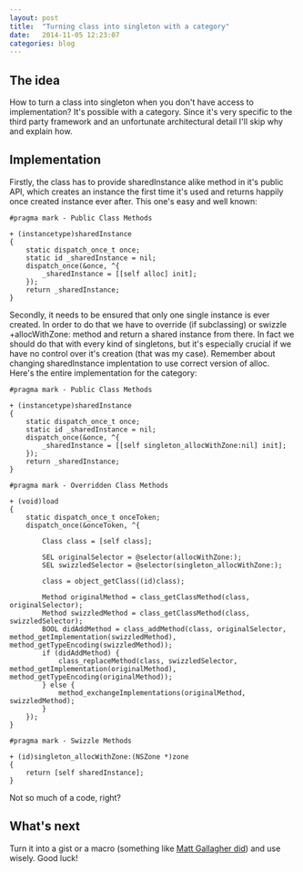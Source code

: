 ```yaml
---
layout: post
title:  "Turning class into singleton with a category"
date:   2014-11-05 12:23:07
categories: blog
---
```


## The idea

How to turn a class into singleton when you don't have access to implementation? It's possible with a category.
Since it's very specific to the third party framework and an unfortunate architectural detail I'll skip why and explain how.

## Implementation

Firstly, the class has to provide sharedInstance alike method in it's public API, which creates an instance the first time it's used and returns happily once created instance ever after. This one's easy and well known:

``` objc
#pragma mark - Public Class Methods

+ (instancetype)sharedInstance
{
    static dispatch_once_t once;
    static id _sharedInstance = nil;
    dispatch_once(&once, ^{
        _sharedInstance = [[self alloc] init];
    });
    return _sharedInstance;
}
```

Secondly, it needs to be ensured that only one single instance is ever created. In order to do that we have to override (if subclassing) or swizzle +allocWithZone: method and return a shared instance from there. In fact we should do that with every kind of singletons, but it's especially crucial if we have no control over it's creation (that was my case).
Remember about changing sharedInstance implentation to use correct version of alloc. Here's the entire implementation for the category:

``` objc
#pragma mark - Public Class Methods

+ (instancetype)sharedInstance
{
    static dispatch_once_t once;
    static id _sharedInstance = nil;
    dispatch_once(&once, ^{
        _sharedInstance = [[self singleton_allocWithZone:nil] init];
    });
    return _sharedInstance;
}

#pragma mark - Overridden Class Methods

+ (void)load
{
    static dispatch_once_t onceToken;
    dispatch_once(&onceToken, ^{
        
        Class class = [self class];
        
        SEL originalSelector = @selector(allocWithZone:);
        SEL swizzledSelector = @selector(singleton_allocWithZone:);
        
        class = object_getClass((id)class);
        
        Method originalMethod = class_getClassMethod(class, originalSelector);
        Method swizzledMethod = class_getClassMethod(class, swizzledSelector);
        BOOL didAddMethod = class_addMethod(class, originalSelector, method_getImplementation(swizzledMethod), method_getTypeEncoding(swizzledMethod));
        if (didAddMethod) {
            class_replaceMethod(class, swizzledSelector, method_getImplementation(originalMethod), method_getTypeEncoding(originalMethod));
        } else {
            method_exchangeImplementations(originalMethod, swizzledMethod);
        }
    });
}

#pragma mark - Swizzle Methods

+ (id)singleton_allocWithZone:(NSZone *)zone
{
    return [self sharedInstance];
}
```

Not so much of a code, right?

## What's next

Turn it into a gist or a macro (something like [Matt Gallagher did][cocoa_with_love]) and use wisely.
Good luck!

[cocoa_with_love]: http://www.cocoawithlove.com/2008/11/singletons-appdelegates-and-top-level.html
